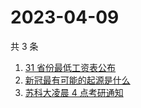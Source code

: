 # 2023-04-09

共 3 条

<!-- BEGIN ZHIHUSEARCH -->
<!-- 最后更新时间 Sun Apr 09 2023 06:10:22 GMT+0800 (China Standard Time) -->
1. [31 省份最低工资表公布](https://www.zhihu.com/search?q=31%20省份最低工资表公布)
1. [新冠最有可能的起源是什么](https://www.zhihu.com/search?q=新冠最有可能的起源是什么)
1. [苏科大凌晨 4 点考研通知](https://www.zhihu.com/search?q=苏科大凌晨%204%20点考研通知)
<!-- END ZHIHUSEARCH -->
